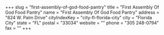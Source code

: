 +++
slug = "first-assembly-of-god-food-pantry"
title = "First Assembly Of God Food Pantry"
name = "First Assembly Of God Food Pantry"
address = "824 W. Palm Drive"
cityIndexKey = "city-fl-florida-city"
city = "Florida City"
state = "FL"
postal = "33034"
website = ""
phone = "305 248-0794"
fax = ""
+++
